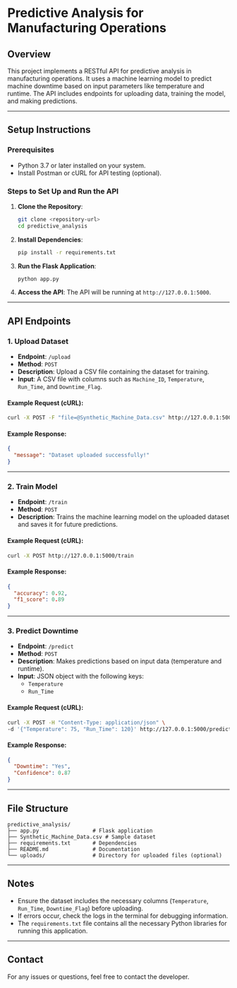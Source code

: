 # Predictive Analysis for Manufacturing Operations

## Overview
This project implements a RESTful API for predictive analysis in manufacturing operations. It uses a machine learning model to predict machine downtime based on input parameters like temperature and runtime. The API includes endpoints for uploading data, training the model, and making predictions.

---

## Setup Instructions

### Prerequisites
- Python 3.7 or later installed on your system.
- Install Postman or cURL for API testing (optional).

### Steps to Set Up and Run the API

1. **Clone the Repository**:
   ```bash
   git clone <repository-url>
   cd predictive_analysis
   ```

2. **Install Dependencies**:
   ```bash
   pip install -r requirements.txt
   ```

3. **Run the Flask Application**:
   ```bash
   python app.py
   ```

4. **Access the API**:
   The API will be running at `http://127.0.0.1:5000`.

---

## API Endpoints

### 1. **Upload Dataset**
- **Endpoint**: `/upload`
- **Method**: `POST`
- **Description**: Upload a CSV file containing the dataset for training.
- **Input**: A CSV file with columns such as `Machine_ID`, `Temperature`, `Run_Time`, and `Downtime_Flag`.

#### Example Request (cURL):
```bash
curl -X POST -F "file=@Synthetic_Machine_Data.csv" http://127.0.0.1:5000/upload
```

#### Example Response:
```json
{
  "message": "Dataset uploaded successfully!"
}
```

---

### 2. **Train Model**
- **Endpoint**: `/train`
- **Method**: `POST`
- **Description**: Trains the machine learning model on the uploaded dataset and saves it for future predictions.

#### Example Request (cURL):
```bash
curl -X POST http://127.0.0.1:5000/train
```

#### Example Response:
```json
{
  "accuracy": 0.92,
  "f1_score": 0.89
}
```

---

### 3. **Predict Downtime**
- **Endpoint**: `/predict`
- **Method**: `POST`
- **Description**: Makes predictions based on input data (temperature and runtime).
- **Input**: JSON object with the following keys:
  - `Temperature`
  - `Run_Time`

#### Example Request (cURL):
```bash
curl -X POST -H "Content-Type: application/json" \
-d '{"Temperature": 75, "Run_Time": 120}' http://127.0.0.1:5000/predict
```

#### Example Response:
```json
{
  "Downtime": "Yes",
  "Confidence": 0.87
}
```

---

## File Structure
```
predictive_analysis/
├── app.py                 # Flask application
├── Synthetic_Machine_Data.csv # Sample dataset
├── requirements.txt       # Dependencies
├── README.md              # Documentation
└── uploads/               # Directory for uploaded files (optional)
```

---

## Notes
- Ensure the dataset includes the necessary columns (`Temperature`, `Run_Time`, `Downtime_Flag`) before uploading.
- If errors occur, check the logs in the terminal for debugging information.
- The `requirements.txt` file contains all the necessary Python libraries for running this application.

---

## Contact
For any issues or questions, feel free to contact the developer.

